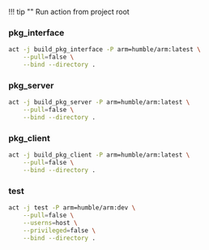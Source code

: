 
!!! tip ""
    Run action from project root
     

### pkg_interface
```bash
act -j build_pkg_interface -P arm=humble/arm:latest \
    --pull=false \
    --bind --directory . 
```


### pkg_server
```bash
act -j build_pkg_server -P arm=humble/arm:latest \
    --pull=false \
    --bind --directory . 
```

### pkg_client
```bash
act -j build_pkg_client -P arm=humble/arm:latest \
    --pull=false \
    --bind --directory . 
```

### test
```bash
act -j test -P arm=humble/arm:dev \
    --pull=false \
    --userns=host \
    --privileged=false \
    --bind --directory . 
```